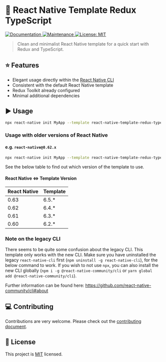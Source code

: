 # :space_invader: React Native Template Redux TypeScript

<p>
  <a href="https://github.com/rahsheen/react-native-template-redux-typescript#readme">
    <img alt="Documentation" src="https://img.shields.io/badge/documentation-yes-brightgreen.svg" target="_blank" />
  </a>
  <a href="https://github.com/rahsheen/react-native-template-redux-typescript/graphs/commit-activity">
    <img alt="Maintenance" src="https://img.shields.io/badge/Maintained%3F-yes-green.svg" target="_blank" />
  </a>
  <a href="https://github.com/rahsheen/react-native-template-redux-typescript/blob/master/LICENSE">
    <img alt="License: MIT" src="https://img.shields.io/badge/License-MIT-yellow.svg" target="_blank" />
  </a>
</p>

> Clean and minimalist React Native template for a quick start with Redux and TypeScript.

## :star: Features

- Elegant usage directly within the [React Native CLI](https://github.com/react-native-community/cli)
- Consistent with the default React Native template
- Redux Toolkit already configured
- Minimal additional dependencies

## :arrow_forward: Usage

```sh
npx react-native init MyApp --template react-native-template-redux-typescript
```

### Usage with older versions of React Native

#### e.g. `react-native@0.62.x`

```sh
npx react-native init MyApp --template react-native-template-redux-typescript@6.4.*
```

See the below table to find out which version of the template to use.

#### React Native <=> Template Version

| React Native  	| Template  	|
|---	            |---	        |
| 0.63  	        | 6.5.*       |
| 0.62  	        | 6.4.*       |
| 0.61  	        | 6.3.*       |
| 0.60  	        | 6.2.*       |

### Note on the legacy CLI
There seems to be quite some confusion about the legacy CLI. This template only works with the new CLI. Make sure you have uninstalled the legacy `react-native-cli` first (`npm uninstall -g react-native-cli`), for the below command to work. If you wish to not use `npx`, you can also install the new CLI globally (`npm i -g @react-native-community/cli` or `yarn global add @react-native-community/cli`).

Further information can be found here: https://github.com/react-native-community/cli#about

## :computer: Contributing

Contributions are very welcome. Please check out the [contributing document](CONTRIBUTING.md).

## :bookmark: License

This project is [MIT](LICENSE) licensed.
